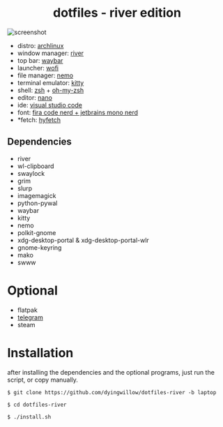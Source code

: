 <h1 align="center">dotfiles - river edition</h1>

![screenshot](https://raw.githubusercontent.com/dyingwillow/dotfiles-river/refs/heads/laptop/assets/dotfiles-laptop.png)

- distro: [archlinux](https://archlinux.org/)
- window manager: [river](https://codeberg.org/river/river)
- top bar: [waybar](https://github.com/Alexays/Waybar)
- launcher: [wofi](https://hg.sr.ht/~scoopta/wofi)
- file manager: [nemo](https://archlinux.org/packages/extra/x86_64/nemo/)
- terminal emulator: [kitty](https://sw.kovidgoyal.net/kitty/)
- shell: [zsh](https://www.zsh.org/) + [oh-my-zsh](https://ohmyz.sh/)
- editor: [nano](https://archlinux.org/packages/core/x86_64/nano/)
- ide: [visual studio code](https://github.com/microsoft/vscode)
- font: [fira code nerd + jetbrains mono nerd](https://www.nerdfonts.com/font-downloads)
- *fetch: [hyfetch](https://github.com/hykilpikonna/hyfetch)

## Dependencies

- river
- wl-clipboard
- swaylock
- grim
- slurp
- imagemagick
- python-pywal
- waybar
- kitty
- nemo
- polkit-gnome
- xdg-desktop-portal & xdg-desktop-portal-wlr 
- gnome-keyring
- mako
- swww

# Optional
- flatpak
- [telegram](https://desktop.telegram.org/)
- steam

# Installation

after installing the dependencies and the optional programs, just run the script, or copy manually.

```
$ git clone https://github.com/dyingwillow/dotfiles-river -b laptop

$ cd dotfiles-river

$ ./install.sh
```

